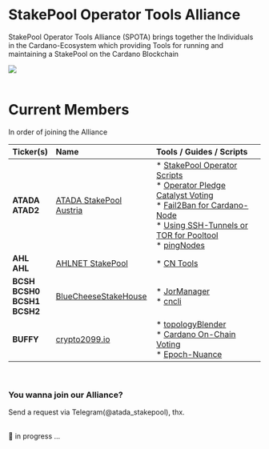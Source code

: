 # StakePool Operator Tools Alliance
StakePool Operator Tools Alliance (SPOTA) brings together the Individuals in the Cardano-Ecosystem which providing Tools for running and maintaining a StakePool on the Cardano Blockchain

<img src="https://github.com/gitmachtl/StakePool-Operator-Tools-Alliance/raw/main/content/stakepool_operator_tools_alliance.png" border=0></img><br>
&nbsp;<br>
  
# Current Members

In order of joining the Alliance

| Ticker(s) | Name | Tools / Guides / Scripts |
| :---  | :--- | :--- |
| **ATADA**<br>**ATAD2** | [ATADA StakePool Austria](https://stakepool.at) | * [StakePool Operator Scripts](https://github.com/gitmachtl/scripts)<br>* [Operator Pledge Catalyst Voting](https://github.com/gitmachtl/scripts/blob/master/SPO_Pledge_Catalyst_Registration.md)<br>* [Fail2Ban for Cardano-Node](https://github.com/gitmachtl/scripts/blob/master/BlockNodesViaFail2Ban.md)<br>* [Using SSH-Tunnels or TOR for Pooltool](https://github.com/papacarp/pooltool.io/blob/master/securityhelp/Using_SSH_Tunnel_or_Tor_for_Pooltool.pdf)<br>* [pingNodes](https://forum.cardano.org/t/checking-your-connections-on-your-stakepool-with-pingnodes/32249) |
| **AHL**<br>**AHL** | [AHLNET StakePool](https://ahlnet.nu/) | * [CN Tools](https://cardano-community.github.io/guild-operators/#/Scripts/cntools) |
| **BCSH**<br>**BCSH0**<br>**BCSH1**<br>**BCSH2** | [BlueCheeseStakeHouse](https://bluecheesestakehouse.com/) | * [JorManager](https://bitbucket.org/muamw10/jormanager/)<br>* [cncli](https://github.com/AndrewWestberg/cncli) |
| **BUFFY** | [crypto2099.io](https://crypto2099.io) | * [topologyBlender](https://github.com/crypto2099/topologyBlender)<br>* [Cardano On-Chain Voting](https://vote.crypto2099.io)<br>* [Epoch-Nuance](https://epoch-api.crypto2099.io:2096/epoch) |


&nbsp;<br>

### You wanna join our Alliance?

Send a request via Telegram(@atada_stakepool), thx.

&nbsp;<br>
:construction: in progress ...
